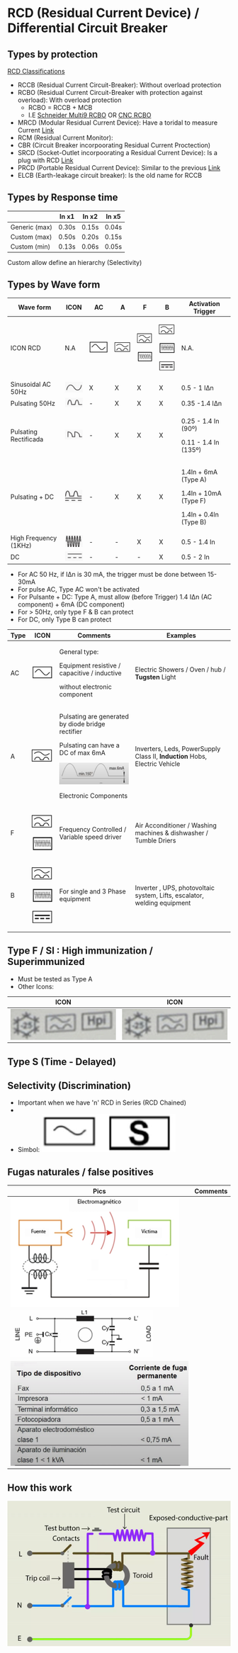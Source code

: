 # RCD (Residual Current Device) /  Differential Circuit Breaker


## Types by protection
[RCD Classifications](https://electrical-engineering-portal.com/types-of-residual-current-devices-rcd)
* RCCB (Residual Current Circuit-Breaker):  Without overload protection
* RCBO (Residual Current Circuit-Breaker with protection against overload): With overload protection
   * RCBO = RCCB + MCB
   * I.E [Schneider Multi9 RCBO](https://www.se.com/uk/en/product-range/1104-multi-9/12367803577-residual-current-devices-rcd/?N=1339672414) OR [CNC RCBO](https://cnc-official.com/search?type=product&options%5Bprefix%5D=last&options%5Bunavailable_products%5D=last&q=RCBO)
* MRCD (Modular Residual Current Device): Have a toridal to measure Current [Link](https://www.bender.de/fileadmin/content/Products/f/e/MRCD_Fly_en.pdf)
* RCM (Residual Current Monitor): 
* CBR (Circuit Breaker incorpoorating Residual Current Proctection)
* SRCD (Socket-Outlet incorpoorating a Residual Current Device): Is a plug with RCD [Link](https://www.google.com/search?q=srcd+RCD&tbm=isch&ved=2ahUKEwiWieKKteT_AhUmsCcCHbvYAe0Q2-cCegQIABAA&oq=srcd+RCD&gs_lcp=CgNpbWcQAzoHCAAQigUQQzoFCAAQgAQ6BggAEAUQHjoGCAAQBxAeOgcIABAYEIAEUOkBWJ8HYKgJaABwAHgAgAFLiAG8AZIBATOYAQCgAQGqAQtnd3Mtd2l6LWltZ8ABAQ&sclient=img&ei=VVebZNaKD6bgnsEPu7GH6A4&bih=919&biw=958&rlz=1C1GCEA_enGB995GB995)
* PRCD (Portable Residual Current Device): Similar to the previous [Link](https://www.google.com/search?q=*+PRCD+(Portable+Residual+Current+Device)%3A+RCD&tbm=isch&ved=2ahUKEwiPy_aQteT_AhVXmicCHV__AQEQ2-cCegQIABAA&oq=*+PRCD+(Portable+Residual+Current+Device)%3A+RCD&gs_lcp=CgNpbWcQA1DSCljSCmCXGGgAcAB4AIABRIgBfZIBATKYAQCgAQGqAQtnd3Mtd2l6LWltZ8ABAQ&sclient=img&ei=YlebZI-SCte0nsEP3_6HCA&bih=919&biw=958&rlz=1C1GCEA_enGB995GB995)
* ELCB (Earth-leakage circuit breaker): Is the old name for RCCB


## Types by Response time

|               | In x1 | In x2 | In x5 |
| ------------- | ----- | ----- | ----- |
| Generic (max) | 0.30s | 0.15s | 0.04s |
| Custom  (max) | 0.50s | 0.20s | 0.15s |
| Custom  (min) | 0.13s | 0.06s | 0.05s |

Custom allow define an hierarchy (Selectivity)


## Types by Wave form

|  Wave form              | ICON                           | AC                              |  A                              |  F                                                            |  B                                                                                          |    Activation Trigger      |
| ----------------------- | ------------------------------ | ------------------------------- | ------------------------------- | ------------------------------------------------------------- | ------------------------------------------------------------------------------------------- | -------- |
| ICON  RCD               | N.A                            | ![alt text](/Pictures/01.png)   | ![alt text](/Pictures/02.png)   | <p> ![alt text](/Pictures/02.png) <p> ![alt text](/Pictures/04.png)   | <p> ![alt text](/Pictures/02.png) <p> ![alt text](/Pictures/04.png)  <p>  ![alt text](/Pictures/03.png)  | N.A. |
| Sinusoidal AC  50Hz     | ![alt text](/Pictures/0A.png)  | X                               | X                               | X                                                             | X                                                                                           | 0.5 - 1 IΔn             |
| Pulsating  50Hz         | ![alt text](/Pictures/0B.png)  | -                               | X                               | X                                                             | X                                                                                           | 0.35 -1.4 IΔn                          |
| Pulsating Rectificada   | ![alt text](/Pictures/0C.png)  | -                               | X                               | X                                                             | X                                                                                           | <p> 0.25 - 1.4 In (90º)  <p>0.11 - 1.4 In (135º)     |
| Pulsating + DC          | ![alt text](/Pictures/0D.png)  | -                               | X                               | X                                                             | X                                                                                           | <p> 1.4In + 6mA (Type A) <p> 1.4In + 10mA (Type F) <p> 1.4In + 0.4In (Type B)        |
| High Frequency (1KHz)   | ![alt text](/Pictures/0E.png)  | -                               | -                               | X                                                             | X                                                                                           | 0.5 - 1.4 In             |
| DC                      | ![alt text](/Pictures/0F.png)  | -                               | -                               | -                                                             | X                                                                                           | 0.5 - 2 In             |


* For AC 50 Hz, if IΔn is 30 mA, the trigger must be done between 15-30mA
* For pulse AC,  Type AC won't be activated
* For Pulsante + DC: Type A, must allow (before Trigger) 1.4 IΔn (AC component) + 6mA (DC component)
* For > 50Hz, only  type F & B can protect
* For DC, only Type B can protect


|  Type    | ICON                                                                                                     |  Comments                                                                                                                                                   |   Examples |
| -------- | -------------------------------------------------------------------------------------------------------- | ----------------------------------------------------------------------------------------------------------------------------------------------------------- | -------------------------------------------------------------- | 
| AC       | ![alt text](/Pictures/01.png)                                                                            | <p> General type:  <p> Equipment resistive / capacitive / inductive <p> without electronic component                                                        | Electric Showers / Oven / hub / **Tugsten** Light      |
| A        | ![alt text](/Pictures/02.png)                                                                            | <p> Pulsating are generated by  diode bridge rectifier <p> Pulsating can have a DC of max 6mA <p>  ![alt text](/Pictures/09.png) <p> Electronic Components  | Inverters, Leds, PowerSupply Class II, **Induction** Hobs, Electric Vehicle      |
| F        | <p> ![alt text](/Pictures/02.png) <p> ![alt text](/Pictures/04.png)                                      | <p> Frequency Controlled / Variable speed driver                                           |  Air Acconditioner / Washing machines & dishwasher / Tumble Driers   |
| B        | <p> ![alt text](/Pictures/02.png) <p> ![alt text](/Pictures/04.png)  <p>  ![alt text](/Pictures/03.png)  | <p> For single and 3 Phase equipment                                                      | Inverter , UPS, photovoltaic system, Lifts, escalator, welding equipment     |


## Type F / SI : High immunization / Superimmunized
* Must be tested as Type A
* Other Icons:

|  ICON                           | ICON                            |
| ------------------------------- | ------------------------------- |  
| ![alt text](/Pictures/08.png)   | ![alt text](/Pictures/08.png)   |

## Type S (Time - Delayed)


## Selectivity (Discrimination)
* Important when we have 'n' RCD in Series (RCD Chained)
*
* Simbol: ![alt text](/Pictures/06.png)

## Fugas naturales / false positives

|            Pics                     |  Comments      |
| ----------------------------------- | --------------------------------------------- | 
| ![alt text](/Pictures/10.png)       |   |
| ![alt text](/Pictures/11.png)       |   |
| ![alt text](/Pictures/12.png)       |   |

## How this work
![alt text](/Pictures/05.png)